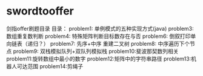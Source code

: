 # swordtooffer
剑指offer刷题目录
目录：
problem1: 单例模式的五种实现方式(java)
problem3: 数组重复数判断
problem4: 特殊矩阵判断目标数存在与否
problem6: 倒叙打印单向链表（递归？）
problem7: 先序+中序 重建二叉树
problem8: 中序遍历下个节点
problem9: 双栈模拟队列+双队列模拟栈
problem10:斐波那契数列相关
problem11:旋转数组中最小的数字
problem12:矩阵中的字符串路径
problem13:机器人可达范围
problem14:剪绳子